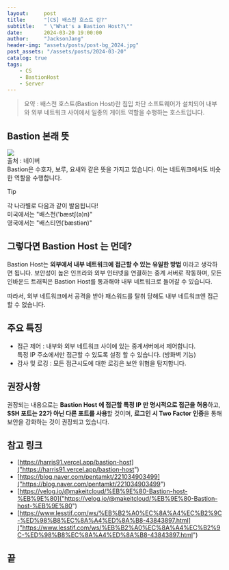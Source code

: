 ```yaml
---
layout:     post
title:      "[CS] 배스천 호스트 란?"
subtitle:   " \"What's a Bastion Host?\""
date:       2024-03-20 19:00:00
author:     "JacksonJang"
header-img: "assets/posts/post-bg_2024.jpg"
post_assets: "/assets/posts/2024-03-20"
catalog: true
tags:
    - CS
    - BastionHost
    - Server
---
```


> 요약 : 배스천 호스트(Bastion Host)란 침입 차단 소프트웨어가 설치되어 내부와 외부 네트워크 사이에서 일종의 게이트 역할을 수행하는 호스트입니다.

## Bastion 본래 뜻
<img style="margin:0;" src="{{ page.post_assets }}/bastion-english.png">
<br />
출처 : 네이버
<br />
Bastion은 수호자, 보루, 요새와 같은 뜻을 가지고 있습니다. 이는 네트워크에서도 비슷한 역할을 수행합니다.
<br />

> [!TIP]
> 각 나라별로 다음과 같이 발음됩니다! <br />
> 미국에서는 "배스천('bæstʃ(ə)n)" <br />
> 영국에서는 "배스티언(ˈbæstiən)"

## 그렇다면 Bastion Host 는 먼데?
Bastion Host는 **외부에서 내부 네트워크에 접근할 수 있는 유일한 방법** 이라고 생각하면 됩니다. 보안성이 높은 인프라와 외부 인터넷을 연결하는 중계 서버로 작동하며, 모든 인바운드 트래픽은 Bastion Host를 통과해야 내부 네트워크로 들어갈 수 있습니다.

따라서, 외부 네트워크에서 공격을 받아 패스워드를 탈취 당해도 내부 네트워크엔 접근할 수 없습니다.

## 주요 특징
- 접근 제어 : 내부와 외부 네트워크 사이에 있는 중계서버에서 제어합니다. 
  <br />
  특정 IP 주소에서만 접근할 수 있도록 설정 할 수 있습니다. (방화벽 기능)
- 감사 및 로깅 : 모든 접근시도에 대한 로깅은 보안 위협을 탐지합니다.

## 권장사항
권장되는 내용으로는 **Bastion Host 에 접근할 특정 IP 만 명시적으로 접근을 허용**하고, **SSH 포트는 22가 아닌 다른 포트를 사용**할 것이며, **로그인 시 Two Factor 인증**을 통해 보안을 강화하는 것이 권장되고 있습니다.

## 참고 링크
- [https://harris91.vercel.app/bastion-host]("https://harris91.vercel.app/bastion-host")
- [https://blog.naver.com/pentamkt/221034903499]("https://blog.naver.com/pentamkt/221034903499")
- [https://velog.io/@makeitcloud/%EB%9E%80-Bastion-host-%EB%9E%80]("https://velog.io/@makeitcloud/%EB%9E%80-Bastion-host-%EB%9E%80")
- [https://www.lesstif.com/ws/%EB%B2%A0%EC%8A%A4%EC%B2%9C-%ED%98%B8%EC%8A%A4%ED%8A%B8-43843897.html]("https://www.lesstif.com/ws/%EB%B2%A0%EC%8A%A4%EC%B2%9C-%ED%98%B8%EC%8A%A4%ED%8A%B8-43843897.html")

## 끝
